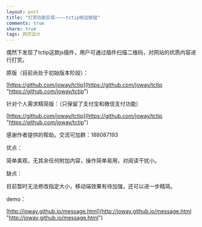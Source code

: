 ```yaml
---
layout: post
title: "打赏功能实现————tctip侧边按钮" 
comments: true
share: true
tags: 网页设计
---
```



偶然下发现了tctip这款js插件，用户可通过插件扫描二维码，对网站的优质内容进行打赏。

原版（目前尚处于初始版本阶段）：

[https://github.com/joway/tctip](https://github.com/joway/tctip "https://github.com/joway/tctip")

针对个人需求精简版：（只保留了支付宝和微信支付功能）

[https://github.com/joway/tctip](https://github.com/joway/tctip "https://github.com/joway/tctip")

感谢作者提供的帮助。交流可加群：188087193 

优点：

简单美观，无其余任何附加内容，操作简单易用，对阅读干扰小。

缺点：

目前暂时无法修改指定大小，移动端效果有待加强，还可以进一步精简。


demo：

[http://joway.github.io/message.html](http://joway.github.io/message.html "http://joway.github.io/message.html")